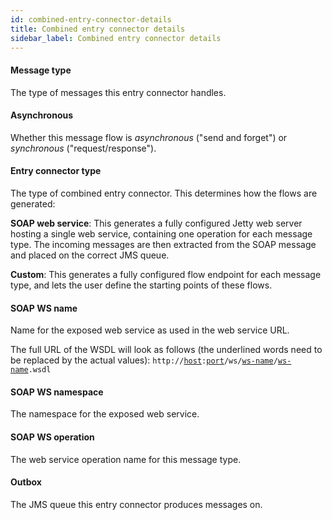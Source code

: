 ```yaml
---
id: combined-entry-connector-details
title: Combined entry connector details
sidebar_label: Combined entry connector details
---
```

#### Message type
The type of messages this entry connector handles.

#### Asynchronous
Whether this message flow is <i>asynchronous</i> ("send and forget") or <i>synchronous</i> ("request/response").

#### Entry connector type
The type of combined entry connector. This determines how the flows are generated:

<b>SOAP web service</b>: This generates a fully configured Jetty web server hosting a single web service, containing one operation for each message type. The incoming messages are then extracted from the SOAP message and placed on the correct JMS queue.

<b>Custom</b>: This generates a fully configured flow endpoint for each message type, and lets the user define the starting points of these flows.

#### SOAP WS name
Name for the exposed web service as used in the web service URL.

The full URL of the WSDL will look as follows (the underlined words need to be replaced by the actual values):
<code>http://<u>host</u>:<u>port</u>/ws/<u>ws-name</u>/<u>ws-name</u>.wsdl</code>

#### SOAP WS namespace
The namespace for the exposed web service.

#### SOAP WS operation
The web service operation name for this message type.

#### Outbox
The JMS queue this entry connector produces messages on.

